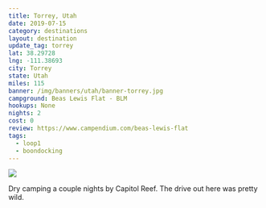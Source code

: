 ```yaml
---
title: Torrey, Utah
date: 2019-07-15
category: destinations
layout: destination
update_tag: torrey
lat: 38.29728
lng: -111.38693
city: Torrey
state: Utah
miles: 115
banner: /img/banners/utah/banner-torrey.jpg
campground: Beas Lewis Flat - BLM
hookups: None
nights: 2
cost: 0
review: https://www.campendium.com/beas-lewis-flat
tags:
  - loop1
  - boondocking
---
```


<img src="{{ site.cdn }}/img/destinations/utah/torrey.jpg">

<p class="text-center">
    Dry camping a couple nights by Capitol Reef. The drive out here was pretty wild.
</p>